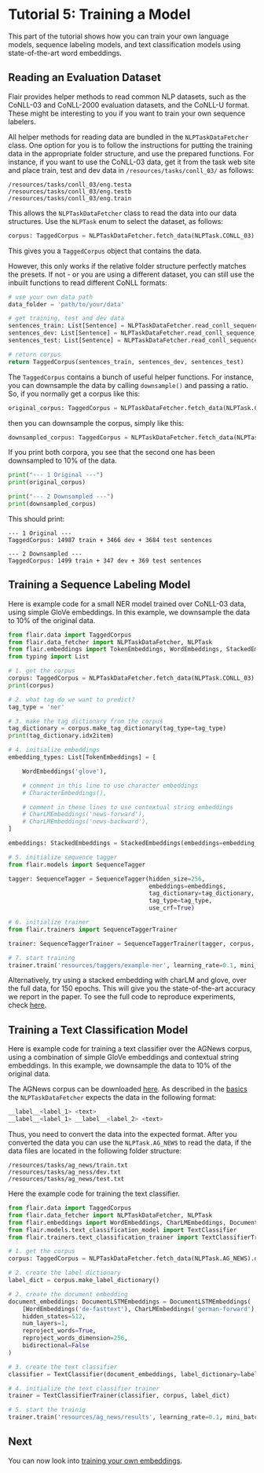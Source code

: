 # Tutorial 5: Training a Model

This part of the tutorial shows how you can train your own language models, sequence labeling models, and text 
classification models using state-of-the-art word embeddings. 

## Reading an Evaluation Dataset

Flair provides helper methods to read common NLP datasets, such as the CoNLL-03 and CoNLL-2000 evaluation datasets, 
and the CoNLL-U format. These might be interesting to you if you want to train your own sequence labelers. 

All helper methods for reading data are bundled in the `NLPTaskDataFetcher` class. One option for you is to follow 
the instructions for putting the training data in the appropriate folder structure, and use the prepared functions. 
For instance, if you want to use the CoNLL-03 data, get it from the task web site and place train, test and dev data
in `/resources/tasks/conll_03/` as follows: 

```
/resources/tasks/conll_03/eng.testa
/resources/tasks/conll_03/eng.testb
/resources/tasks/conll_03/eng.train
```

This allows the `NLPTaskDataFetcher` class to read the data into our data structures. Use the `NLPTask` enum to select 
the dataset, as follows: 

```python
corpus: TaggedCorpus = NLPTaskDataFetcher.fetch_data(NLPTask.CONLL_03)
```

This gives you a `TaggedCorpus` object that contains the data. 

However, this only works if the relative folder structure perfectly matches the presets. If not - or you are using 
a different dataset, you can still use the inbuilt functions to read different CoNLL formats:

```python
# use your own data path
data_folder = 'path/to/your/data'

# get training, test and dev data
sentences_train: List[Sentence] = NLPTaskDataFetcher.read_conll_sequence_labeling_data(data_folder + '/eng.train')
sentences_dev: List[Sentence] = NLPTaskDataFetcher.read_conll_sequence_labeling_data(data_folder + '/eng.testa')
sentences_test: List[Sentence] = NLPTaskDataFetcher.read_conll_sequence_labeling_data(data_folder + '/eng.testb')

# return corpus
return TaggedCorpus(sentences_train, sentences_dev, sentences_test)
```

The `TaggedCorpus` contains a bunch of useful helper functions. For instance, you can downsample the data by calling
`downsample()` and passing a ratio. So, if you normally get a corpus like this:

```python
original_corpus: TaggedCorpus = NLPTaskDataFetcher.fetch_data(NLPTask.CONLL_03)
```

then you can downsample the corpus, simply like this: 

```python
downsampled_corpus: TaggedCorpus = NLPTaskDataFetcher.fetch_data(NLPTask.CONLL_03).downsample(0.1)
```

If you print both corpora, you see that the second one has been downsampled to 10% of the data. 

```python
print("--- 1 Original ---")
print(original_corpus)

print("--- 2 Downsampled ---")
print(downsampled_corpus)
```

This should print: 

```console
--- 1 Original ---
TaggedCorpus: 14987 train + 3466 dev + 3684 test sentences

--- 2 Downsampled ---
TaggedCorpus: 1499 train + 347 dev + 369 test sentences
```

## Training a Sequence Labeling Model

Here is example code for a small NER model trained over CoNLL-03 data, using simple GloVe embeddings.
In this example, we downsample the data to 10% of the original data. 

```python
from flair.data import TaggedCorpus
from flair.data_fetcher import NLPTaskDataFetcher, NLPTask
from flair.embeddings import TokenEmbeddings, WordEmbeddings, StackedEmbeddings, CharLMEmbeddings, CharacterEmbeddings
from typing import List

# 1. get the corpus
corpus: TaggedCorpus = NLPTaskDataFetcher.fetch_data(NLPTask.CONLL_03).downsample(0.1)
print(corpus)

# 2. what tag do we want to predict?
tag_type = 'ner'

# 3. make the tag dictionary from the corpus
tag_dictionary = corpus.make_tag_dictionary(tag_type=tag_type)
print(tag_dictionary.idx2item)

# 4. initialize embeddings
embedding_types: List[TokenEmbeddings] = [

    WordEmbeddings('glove'),

    # comment in this line to use character embeddings
    # CharacterEmbeddings(),

    # comment in these lines to use contextual string embeddings
    # CharLMEmbeddings('news-forward'),
    # CharLMEmbeddings('news-backward'),
]

embeddings: StackedEmbeddings = StackedEmbeddings(embeddings=embedding_types)

# 5. initialize sequence tagger
from flair.models import SequenceTagger

tagger: SequenceTagger = SequenceTagger(hidden_size=256,
                                        embeddings=embeddings,
                                        tag_dictionary=tag_dictionary,
                                        tag_type=tag_type,
                                        use_crf=True)

# 6. initialize trainer
from flair.trainers import SequenceTaggerTrainer

trainer: SequenceTaggerTrainer = SequenceTaggerTrainer(tagger, corpus, test_mode=True)

# 7. start training
trainer.train('resources/taggers/example-ner', learning_rate=0.1, mini_batch_size=32, max_epochs=150)
```

Alternatively, try using a stacked embedding with charLM and glove, over the full data, for 150 epochs.
This will give you the state-of-the-art accuracy we report in the paper. To see the full code to reproduce experiments, 
check [here](/resources/docs/EXPERIMENTS.md). 

## Training a Text Classification Model

Here is example code for training a text classifier over the AGNews corpus, using  a combination of simple GloVe 
embeddings and contextual string embeddings. In this example, we downsample the data to 10% of the original data. 

The AGNews corpus can be downloaded [here](https://www.di.unipi.it/~gulli/AG_corpus_of_news_articles.html). As 
described in the [basics](/resources/docs/TUTORIAL_BASICS.md) the `NLPTaskDataFetcher` expects the data in the 
following format:
```bash
__label__<label_1> <text>
__label__<label_1> __label__<label_2> <text>
```
Thus, you need to convert the data into the expected format. After you converted the data you can use the
`NLPTask.AG_NEWS` to read the data, if the data files are located in the following folder structure:
```
/resources/tasks/ag_news/train.txt
/resources/tasks/ag_ness/dev.txt
/resources/tasks/ag_news/test.txt
```

Here the example code for training the text classifier.
```python
from flair.data import TaggedCorpus
from flair.data_fetcher import NLPTaskDataFetcher, NLPTask
from flair.embeddings import WordEmbeddings, CharLMEmbeddings, DocumentLSTMEmbeddings
from flair.models.text_classification_model import TextClassifier
from flair.trainers.text_classification_trainer import TextClassifierTrainer

# 1. get the corpus
corpus: TaggedCorpus = NLPTaskDataFetcher.fetch_data(NLPTask.AG_NEWS).downsample(0.1)

# 2. create the label dictionary
label_dict = corpus.make_label_dictionary()

# 2. create the document embedding
document_embeddings: DocumentLSTMEmbeddings = DocumentLSTMEmbeddings(
    [WordEmbeddings('de-fasttext'), CharLMEmbeddings('german-forward'), CharLMEmbeddings('german-backward')],
    hidden_states=512,
    num_layers=1,
    reproject_words=True,
    reproject_words_dimension=256,
    bidirectional=False
)

# 3. create the text classifier
classifier = TextClassifier(document_embeddings, label_dictionary=label_dict, multi_label=False)

# 4. initialize the text classifier trainer
trainer = TextClassifierTrainer(classifier, corpus, label_dict)

# 5. start the trainig
trainer.train('resources/ag_news/results', learning_rate=0.1, mini_batch_size=32, max_epochs=150, embeddings_in_memory=False, anneal_factor=0.5, patience=10) 
```

## Next

You can now look into [training your own embeddings](/resources/docs/TUTORIAL_TRAINING_LM_EMBEDDINGS.md).